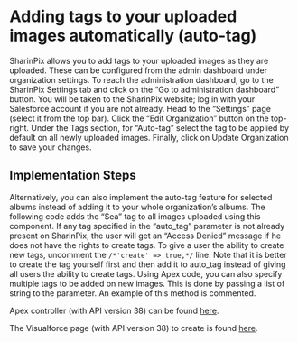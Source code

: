 # Adding tags to your uploaded images automatically (auto-tag)

SharinPix allows you to add tags to your uploaded images as they are uploaded. These can be configured from the admin dashboard under organization settings.
To reach the administration dashboard, go to the SharinPix Settings tab and click on the “Go to administration dashboard” button. You will be taken to the SharinPix website; log in with your Salesforce account if you are not already. Head to the “Settings” page (select it from the top bar). Click the “Edit Organization” button on the top-right. 
Under the Tags section, for “Auto-tag” select the tag to be applied by default on all newly uploaded images.
Finally, click on Update Organization to save your changes.

## Implementation Steps

Alternatively, you can also implement the auto-tag feature for selected albums instead of adding it to your whole organization’s albums. The following code adds the “Sea” tag to all images uploaded using this component.
If any tag specified in the “auto_tag” parameter is not already present on SharinPix, the user will get an “Access Denied” message if he does not have the rights to create tags. To give a user the ability to create new tags, uncomment the ```/*'create' => true,*/``` line. Note that it is better to create the tag yourself first and then add it to auto_tag instead of giving all users the ability to create tags.
Using Apex code, you can also specify multiple tags to be added on new images. This is done by passing a list of string to the parameter. An example of this method is commented.

Apex controller (with API version 38) can be found [here](src/classes/SharinPixDemoAutoTagCtrl.cls).

The Visualforce page (with API version 38) to create is found [here](src/pages/SharinPixDemoAutoTag.page).
